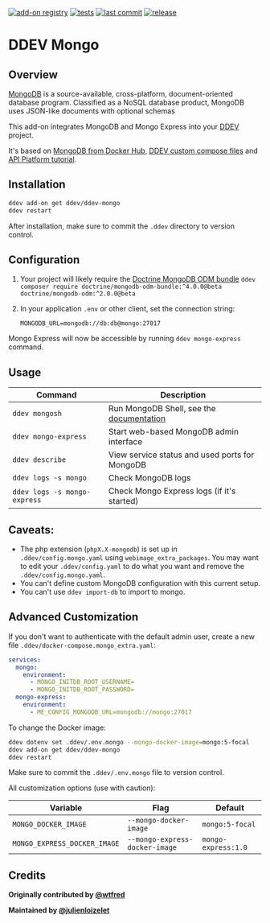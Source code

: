 [![add-on registry](https://img.shields.io/badge/DDEV-Add--on_Registry-blue)](https://addons.ddev.com)
[![tests](https://github.com/ddev/ddev-mongo/actions/workflows/tests.yml/badge.svg?branch=main)](https://github.com/ddev/ddev-mongo/actions/workflows/tests.yml?query=branch%3Amain)
[![last commit](https://img.shields.io/github/last-commit/ddev/ddev-mongo)](https://github.com/ddev/ddev-mongo/commits)
[![release](https://img.shields.io/github/v/release/ddev/ddev-mongo)](https://github.com/ddev/ddev-mongo/releases/latest)

# DDEV Mongo

## Overview

[MongoDB](https://www.mongodb.com/) is a source-available, cross-platform, document-oriented database program. Classified as a NoSQL database product, MongoDB uses JSON-like documents with optional schemas

This add-on integrates MongoDB and Mongo Express into your [DDEV](https://ddev.com/) project.

It's based on [MongoDB from Docker Hub](https://hub.docker.com/_/mongo?tab=description), [DDEV custom compose files](https://ddev.readthedocs.io/en/stable/users/extend/custom-compose-files/) and [API Platform tutorial](https://api-platform.com/docs/core/mongodb/#enabling-mongodb-support).

## Installation

```bash
ddev add-on get ddev/ddev-mongo
ddev restart
```

After installation, make sure to commit the `.ddev` directory to version control.

## Configuration

1. Your project will likely require the [Doctrine MongoDB ODM bundle](https://github.com/doctrine/DoctrineMongoDBBundle)
   `ddev composer require doctrine/mongodb-odm-bundle:^4.0.0@beta doctrine/mongodb-odm:^2.0.0@beta`

2. In your application `.env` or other client, set the connection string:

   ```
   MONGODB_URL=mongodb://db:db@mongo:27017
   ```

Mongo Express will now be accessible by running `ddev mongo-express` command.

## Usage

| Command | Description |
| ------- | ----------- |
| `ddev mongosh` | Run MongoDB Shell, see the [documentation](https://www.mongodb.com/docs/mongodb-shell/) |
| `ddev mongo-express` | Start web-based MongoDB admin interface |
| `ddev describe` | View service status and used ports for MongoDB |
| `ddev logs -s mongo` | Check MongoDB logs |
| `ddev logs -s mongo-express` | Check Mongo Express logs (if it's started) |

## Caveats:

- The php extension (`phpX.X-mongodb`) is set up in `.ddev/config.mongo.yaml` using `webimage_extra_packages`. You may want to edit your `.ddev/config.yaml` to do what you want and remove the `.ddev/config.mongo.yaml`.
- You can't define custom MongoDB configuration with this current setup.
- You can't use `ddev import-db` to import to mongo.

## Advanced Customization

If you don't want to authenticate with the default admin user, create a new file `.ddev/docker-compose.mongo_extra.yaml`:

```yaml
services:
  mongo:
    environment:
      - MONGO_INITDB_ROOT_USERNAME=
      - MONGO_INITDB_ROOT_PASSWORD=
  mongo-express:
    environment:
      - ME_CONFIG_MONGODB_URL=mongodb://mongo:27017
```

To change the Docker image:

```bash
ddev dotenv set .ddev/.env.mongo --mongo-docker-image=mongo:5-focal
ddev add-on get ddev/ddev-mongo
ddev restart
```

Make sure to commit the `.ddev/.env.mongo` file to version control.

All customization options (use with caution):

| Variable | Flag | Default |
| -------- | ---- | ------- |
| `MONGO_DOCKER_IMAGE` | `--mongo-docker-image` | `mongo:5-focal` |
| `MONGO_EXPRESS_DOCKER_IMAGE` | `--mongo-express-docker-image` | `mongo-express:1.0` |

## Credits

**Originally contributed by [@wtfred](https://github.com/wtfred)**

**Maintained by [@julienloizelet](https://github.com/julienloizelet)**
